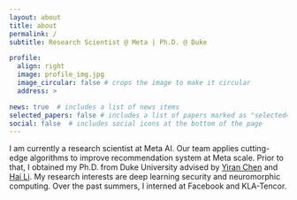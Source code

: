 ```yaml
---
layout: about
title: about
permalink: /
subtitle: Research Scientist @ Meta | Ph.D. @ Duke

profile:
  align: right
  image: profile_img.jpg
  image_circular: false # crops the image to make it circular
  address: >

news: true  # includes a list of news items
selected_papers: false # includes a list of papers marked as "selected={true}"
social: false  # includes social icons at the bottom of the page
---
```


I am currently a research scientist at Meta AI. Our team applies cutting-edge algorithms to improve recommendation system at Meta scale. Prior to that, I obtained my Ph.D. from Duke University advised by [Yiran Chen](https://cei.pratt.duke.edu/people/yiran-chen) and [Hai Li](https://cei.pratt.duke.edu/people/hai-li). My research interests are deep learning security and neuromorphic computing. Over the past summers, I interned at Facebook and KLA-Tencor.
